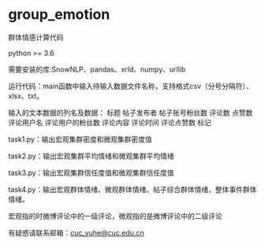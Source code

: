 # group_emotion
群体情感计算代码

python >= 3.6

需要安装的库:SnowNLP、pandas、xrld、numpy、urllib

运行代码：main函数中输入待输入数据文件名称，支持格式csv（分号分隔符）、xlsx、txt。

输入的文本数据的列名及数据：
标题	帖子发布者	帖子账号粉丝数	评论数	点赞数	评论用户名	评论用户的粉丝数	评论内容	评论时间	评论点赞数	标记

task1.py：输出宏观集群密度和微观集群密度值

task2.py：输出宏观集群平均情绪和微观集群平均情绪

task3.py：输出宏观集群信任度值和微观集群信任度值

task4.py：输出宏观群体情绪、微观群体情绪、帖子综合群体情绪，整体事件群体情绪。

宏观指的时微博评论中的一级评论，微观指的是微博评论中的二级评论

有疑惑请联系邮箱：cuc_yuhe@cuc.edu.cn
